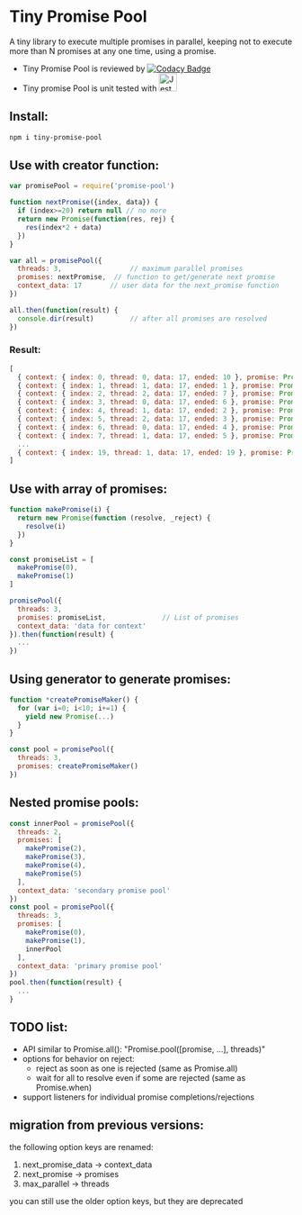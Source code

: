 # Tiny Promise Pool
A tiny library to execute multiple promises in parallel,
keeping not to execute more than N promises at any one time,
using a promise.

- Tiny Promise Pool is reviewed by [![Codacy Badge](https://api.codacy.com/project/badge/Grade/6ba3a2ddf94b42a1b28de6020117b33d)](https://www.codacy.com/app/eetay/promise-pool-js?utm_source=github.com&amp;utm_medium=referral&amp;utm_content=eetay/promise-pool-js&amp;utm_campaign=Badge_Grade)
- Tiny promise Pool is unit tested with <img src="./spec/jest.png" alt="Jest" width="32px"/>

## Install:

```bash
npm i tiny-promise-pool
```


## Use with creator function:

```javascript
var promisePool = require('promise-pool')

function nextPromise({index, data}) {
  if (index>=20) return null // no more
  return new Promise(function(res, rej) {
    res(index*2 + data)
  })
}

var all = promisePool({
  threads: 3,                 // maximum parallel promises
  promises: nextPromise,  // function to get/generate next promise
  context_data: 17       // user data for the next_promise function
})

all.then(function(result) {
  console.dir(result)         // after all promises are resolved
})
```

### Result:

```javascript
[
  { context: { index: 0, thread: 0, data: 17, ended: 10 }, promise: Promise { 17 }, result: 17 },
  { context: { index: 1, thread: 1, data: 17, ended: 1 }, promise: Promise { 19 }, result: 19 },
  { context: { index: 2, thread: 2, data: 17, ended: 7 }, promise: Promise { 21 }, result: 21 },
  { context: { index: 3, thread: 0, data: 17, ended: 6 }, promise: Promise { 23 }, result: 23 },
  { context: { index: 4, thread: 1, data: 17, ended: 2 }, promise: Promise { 25 }, result: 25 },
  { context: { index: 5, thread: 2, data: 17, ended: 3 }, promise: Promise { 27 }, result: 27 },
  { context: { index: 6, thread: 0, data: 17, ended: 4 }, promise: Promise { 29 }, result: 29 },
  { context: { index: 7, thread: 1, data: 17, ended: 5 }, promise: Promise { 31 }, result: 31 },
  ...
  { context: { index: 19, thread: 1, data: 17, ended: 19 }, promise: Promise { 55 }, result: 55 }
]
```

## Use with array of promises:

```javascript
function makePromise(i) {
  return new Promise(function (resolve, _reject) {
    resolve(i)
  })
}

const promiseList = [
  makePromise(0),
  makePromise(1)
]

promisePool({
  threads: 3,
  promises: promiseList,              // List of promises
  context_data: 'data for context'
}).then(function(result) {
  ...
})
```

## Using generator to generate promises:

```javascript
function *createPromiseMaker() {
  for (var i=0; i<10; i+=1) {
    yield new Promise(...)
  }
}

const pool = promisePool({
  threads: 3,
  promises: createPromiseMaker()
})
```

## Nested promise pools:

```javascript
const innerPool = promisePool({
  threads: 2,
  promises: [
    makePromise(2),
    makePromise(3),
    makePromise(4),
    makePromise(5)
  ],
  context_data: 'secondary promise pool'
})
const pool = promisePool({
  threads: 3,
  promises: [
    makePromise(0),
    makePromise(1),
    innerPool
  ],
  context_data: 'primary promise pool'
})
pool.then(function(result) {
  ...
}
```

## TODO list:
- API similar to Promise.all(): "Promise.pool([promise, ...], threads)"
- options for behavior on reject:
  - reject as soon as one is rejected (same as Promise.all)
  - wait for all to resolve even if some are rejected (same as Promise.when)
- support listeners for individual promise completions/rejections

## migration from previous versions:
the following option keys are renamed:
1. next_promise_data -> context_data
2. next_promise -> promises
2. max_parallel -> threads

you can still use the older option keys, but they are deprecated

